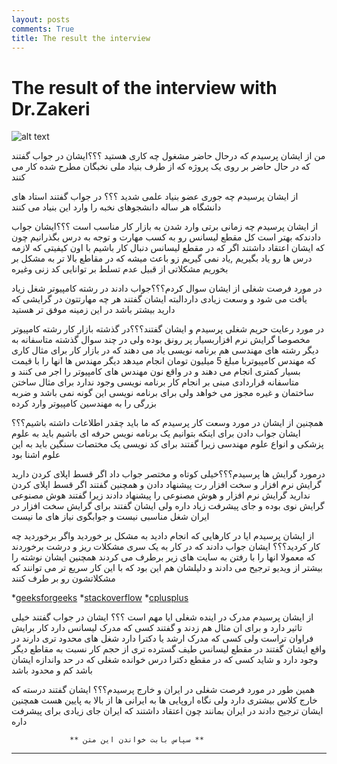 ```yaml
---
layout: posts
comments: True
title: The result the interview
---
```


# The result of the interview with Dr.Zakeri


![alt text]({{pooria159.github.io}}\assets\images\oo.jpg)




من از ایشان پرسیدم که درحال حاضر مشغول چه کاری هستید ؟؟؟ایشان در جواب گفتند که در حال حاضر بر روی یک پروژه که از طرف بنیاد ملی نخبگان مطرح شده کار می کنند

از ایشان پرسیدم چه جوری عضو بنیاد علمی شدید ؟؟؟ در جواب گفتند استاد های دانشگاه هر ساله دانشجوهای نخبه را وارد این بنیاد می کنند



از ایشان پرسیدم چه زمانی برتی وارد شدن به بازار کار مناسب است ؟؟؟ایشان جواب دادندکه بهتر است کل مقطع لیسانس رو به کسب مهارت و توجه به درس  بگذرانیم چون که ایشان اعتقاد داشتند اگر که در مقطع لیسانس دنبال کار باشیم با اون کیفیتی که لازمه درس ها رو یاد بگیریم ,یاد نمی گیریم زو باعث میشه که در مقاطع بالا تر به مشکل بر بخوریم مشکلاتی از قبیل عدم تسلط بر توانایی کد زنی وغیره

در مورد فرصت شغلی از ایشان سوال کردم؟؟؟جواب دادند در رشته کامپیوتر شغل زیاد یافت می شود و وسعت زیادی داردالبته ایشان گفتند هر چه مهارتتون در گرایشی که دارید بیشتر باشد در این زمینه موفق تر هستید



در مورد رعایت حریم شغلی پرسیدم و ایشان گفتند؟؟؟در گذشته بازار کار رشته کامپیوتر مخصوصا گرایش نرم افزاربسیار پر رونق بوده ولی در چند سوال گذشته متاسفانه به دیگر رشته های مهندسی هم برنامه نویسی یاد می دهند که در بازار کار برای مثال کاری که مهندس کامپیوتربا مبلغ 5 میلیون تومان انجام میدهد دیگر مهندس ها انها را با قیمت بسیار کمتری انجام می دهند و در واقع نون مهندس های کامپیوتر را اجر می کنند و متاسفانه قراردادی مبنی بر انجام کار برنامه نویسی وجود ندارد برای مثال ساختن ساختمان و غیره مجوز می خواهد ولی برای برنامه نویسی این گونه نمی باشد و ضربه بزرگی را به مهندسین کامپیوتر وارد کرده



همچنین از ایشان در مورد وسعت کار پرسیدم که ما باید چقدر اطلاعات داشته باشیم؟؟؟ایشان جواب دادن برای اینکه بتوانیم یک برنامه نویس حرفه ای باشیم باید به علوم پزشکی و انواع علوم مهندسی زیرا گفتند برای کد نویسی یک مختصات سنگین باید به این علوم اشنا بود 



درمورد گرایش ها پرسیدم؟؟؟خیلی کوتاه و مختصر جواب داد اگر قسط اپلای کردن دارید گرایش نرم افزار و سخت افزار رت پیشنهاد دادن و همچنین گفتند اگر قسط اپلای کردن ندارید گرایش نرم افزار و هوش مصنوعی را پیشنهاد دادند زیرا گفتند هوش مصنوعی گرایش نوی بوده و جای پیشرفت زیاد داره ولی ایشان گفتند برای گرایش سخت افزار در ایران شغل مناسبی نیست و جوابگوی نیاز های ما نیست

از ایشان پرسیدم ایا در کارهایی که انجام دادید به مشکل بر خوردید واگر برخوردید چه کار کردید؟؟؟
ایشان جواب دادند که در کار به یک سری مشکلات ریز و درشت برخوردند که معمولا انها را با رفتن به سایت های زیر برطرف می کردند همچنین ایشان نوشته را بیشتر از ویدیو ترجیح می دادند و دلیلشان هم این بود که با این کار سریع تر می توانند که مشکلاتشون رو بر طرف کنند

*[geeksforgeeks](https://www.geeksforgeeks.org/)
*[stackoverflow](https://stackoverflow.com/)
*[cplusplus](https://www.cplusplus.com/forum/)

از ایشان پرسیدم مدرک در اینده شغلی ایا مهم است ؟؟؟ ایشان در جواب گفتند خیلی تاثیر دارد و برای ان مثال هم زدند و گفتند کسی که مدرک لیسانس دارد کار برایش فراوان تراست ولی کسی که مدرک ارشد یا دکترا دارد شغل های محدود تری دارند در واقع ایشان گفتند در مقطع لیسانس طیف گسترده تری از حجم کار نسبت به مقاطع دیگر وجود دارد و شاید کسی که در مقطع دکترا درس خوانده شغلی که در حد واندازه ایشان باشد کم و محدود باشد 


همین طور در مورد فرصت شغلی در ایران و خارج پرسیدم؟؟؟ ایشان گفتند درسته که خارج کلاس بیشتری دارد ولی نگاه اروپایی ها به ایرانی ها از بالا به پایین هست همچنین ایشان ترجیح دادند در ایران بمانند چون اعتقاد داشتند که ایران جای زیادی برای پیشرفت داره






                 ** سپاس بابت خواندن این متن ** 

---

